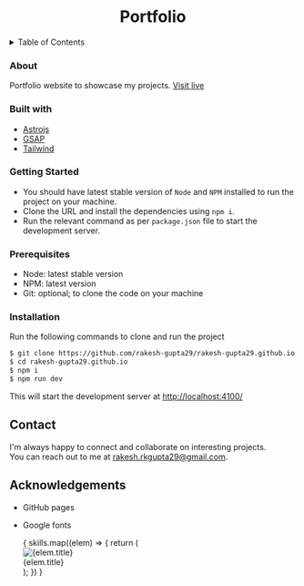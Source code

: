 <a name="readme-top"></a>

<h1 align="center">Portfolio</h1>
<details>
  <summary>Table of Contents</summary>
  <ol>
    <li>
      <a href="#about">About The Project</a>
      <ul>
        <li><a href="#built-with">Built With</a></li>
      </ul>
    </li>
    <li>
      <a href="#getting-started">Getting Started</a>
      <ul>
        <li><a href="#prerequisites">Prerequisites</a></li>
        <li><a href="#installation">Installation</a></li>
      </ul>
    </li>
    <li><a href="#contact">Contact</a></li>
    <li><a href="#acknowledgments">Acknowledgements</a></li>
  </ol>
</details>

### About

Portfolio website to showcase my projects. [Visit live](https://rakesh-gupta29.github.io/)

### Built with

- [Astrojs](https://astro.build/)
- [GSAP](https://greensock.com/gsap/)
- [Tailwind](https://tailwindcss.com/)

### Getting Started

- You should have latest stable version of `Node` and `NPM` installed to run the project on your machine. <br />
- Clone the URL and install the dependencies using `npm i`.<br />
- Run the relevant command as per `package.json` file to start the development server.

### Prerequisites

- Node: latest stable version
- NPM: latest version
- Git: optional; to clone the code on your machine

### Installation

Run the following commands to clone and run the project

```zsh
$ git clone https://github.com/rakesh-gupta29/rakesh-gupta29.github.io
$ cd rakesh-gupta29.github.io
$ npm i
$ npm run dev
```

This will start the development server at [http://localhost:4100/](http://localhost:4100/)

## Contact

I'm always happy to connect and collaborate on interesting projects. <br />You can reach out to me at [rakesh.rkgupta29@gmail.com](mailto:rakesh.rkgupta29@gmail.com).

## Acknowledgements

- GitHub pages
- Google fonts

  <div class="w-container blade-bottom-padding-lg">
    <div class="flex flex-wrap gap-x-6 max-w-2xl xl:max-w-4xl gap-y-6">
      {
        skills.map((elem) => {
          return (
            <article>
              <div class="grid mx-auto place-content-center h-[4.5rem]   rounded-xl p-[1px] skills-card w-[5rem] mb-2 ">
                <img
                  src={elem.src}
                  alt={elem.title}
                  class="h-9 px-3 w-auto object-contain object-center"
                />
              </div>
              <span class="text-white text-sm text-center p-1 block font-regular  text-opacity-80 ">
                {elem.title}
              </span>
            </article>
          );
        })
      }
    </div>
  </div>
